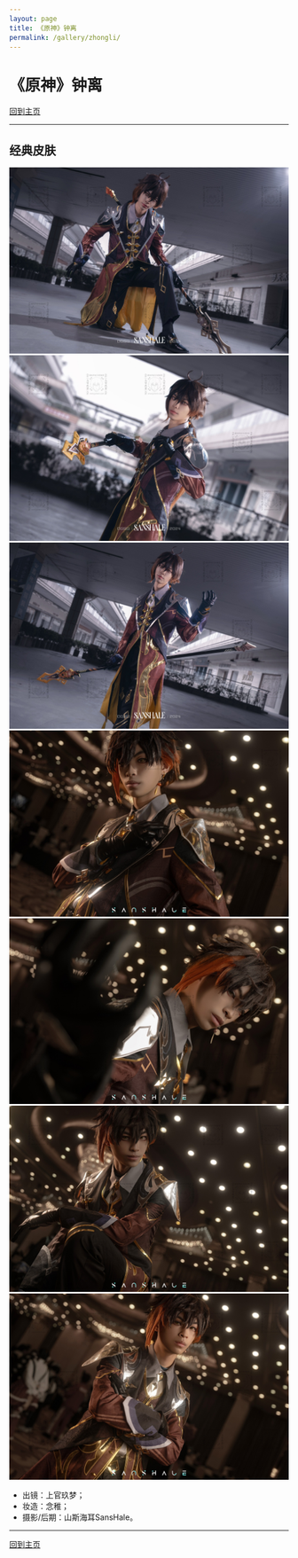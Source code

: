 ```yaml
---
layout: page
title: 《原神》钟离
permalink: /gallery/zhongli/
---
```


# 《原神》钟离

[回到主页](../)

---

## 经典皮肤

![zhongli-001](zhongli/classic/zhongli-001.jpg)
![zhongli-002](zhongli/classic/zhongli-002.jpg)
![zhongli-003](zhongli/classic/zhongli-003.jpg)
![zhongli-004](zhongli/classic/zhongli-004.jpg)
![zhongli-005](zhongli/classic/zhongli-005.jpg)
![zhongli-006](zhongli/classic/zhongli-006.jpg)
![zhongli-007](zhongli/classic/zhongli-007.jpg)

- 出镜：上官玖梦；
- 妆造：念稚；
- 摄影/后期：山斯海耳SansHale。

---

[回到主页](../)